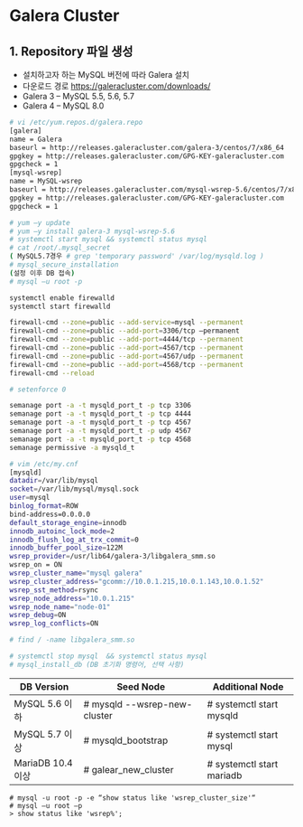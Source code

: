 # Galera Cluster


## 1. Repository 파일 생성
+ 설치하고자 하는 MySQL 버전에 따라 Galera 설치
+ 다운로드 경로 https://galeracluster.com/downloads/
+ Galera 3 – MySQL 5.5, 5.6, 5.7
+ Galera 4 – MySQL 8.0

```bash
# vi /etc/yum.repos.d/galera.repo
[galera]
name = Galera
baseurl = http://releases.galeracluster.com/galera-3/centos/7/x86_64
gpgkey = http://releases.galeracluster.com/GPG-KEY-galeracluster.com
gpgcheck = 1
[mysql-wsrep]
name = MySQL-wsrep
baseurl = http://releases.galeracluster.com/mysql-wsrep-5.6/centos/7/x86_64/
gpgkey = http://releases.galeracluster.com/GPG-KEY-galeracluster.com
gpgcheck = 1
```

```bash
# yum –y update
# yum –y install galera-3 mysql-wsrep-5.6
# systemctl start mysql && systemctl status mysql
# cat /root/.mysql_secret
( MySQL5.7경우 # grep 'temporary password' /var/log/mysqld.log )
# mysql_secure_installation
(설정 이후 DB 접속)
# mysql –u root -p

```

```bash
systemctl enable firewalld
systemctl start firewalld

firewall-cmd --zone=public --add-service=mysql --permanent
firewall-cmd --zone=public --add-port=3306/tcp —permanent
firewall-cmd --zone=public --add-port=4444/tcp --permanent
firewall-cmd --zone=public --add-port=4567/tcp --permanent
firewall-cmd --zone=public --add-port=4567/udp --permanent
firewall-cmd --zone=public --add-port=4568/tcp --permanent
firewall-cmd --reload
```

```bash
# setenforce 0

semanage port -a -t mysqld_port_t -p tcp 3306
semanage port -a -t mysqld_port_t -p tcp 4444
semanage port -a -t mysqld_port_t -p tcp 4567
semanage port -a -t mysqld_port_t -p udp 4567
semanage port -a -t mysqld_port_t -p tcp 4568
semanage permissive -a mysqld_t
```


```bash
# vim /etc/my.cnf
[mysqld]
datadir=/var/lib/mysql
socket=/var/lib/mysql/mysql.sock
user=mysql
binlog_format=ROW
bind-address=0.0.0.0
default_storage_engine=innodb
innodb_autoinc_lock_mode=2
innodb_flush_log_at_trx_commit=0
innodb_buffer_pool_size=122M
wsrep_provider=/usr/lib64/galera-3/libgalera_smm.so
wsrep_on = ON
wsrep_cluster_name="mysql galera"
wsrep_cluster_address="gcomm://10.0.1.215,10.0.1.143,10.0.1.52"
wsrep_sst_method=rsync
wsrep_node_address="10.0.1.215"
wsrep_node_name="node-01"
wsrep_debug=ON
wsrep_log_conflicts=ON
```
```bash
# find / -name libgalera_smm.so
```

```bash
# systemctl stop mysql  && systemctl status mysql
# mysql_install_db (DB 초기화 명령어, 선택 사항)
```

|DB Version|Seed Node|Additional Node|
|------|---|---|
|MySQL 5.6 이하|# mysqld --wsrep-new-cluster|# systemctl start mysqld|
|MySQL 5.7 이상|# mysqld_bootstrap|# systemctl start mysql|
|MariaDB 10.4 이상|# galear_new_cluster|# systemctl start mariadb|

```
# mysql -u root -p -e “show status like 'wsrep_cluster_size'“
# mysql –u root –p
> show status like 'wsrep%';
```
